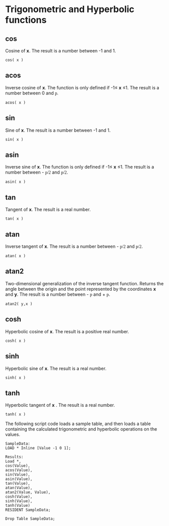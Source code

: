 # Trigonometric and Hyperbolic functions

## cos

Cosine of **x**.
The result is a number between -1 and 1.

`cos( x )`

## acos

Inverse cosine of **x**.
The function is only defined if -1≤ **x** ≤1.
The result is a number between 0 and
<span style='font-family: Symbol;' data-autonumposition='none'>p.</span>

`acos( x )`

## sin

Sine of **x**.
The result is a number between -1 and 1.

`sin( x )`

## asin

Inverse sine of **x**.
The function is only defined if
-1≤ **x** ≤1.
The result is a number between -
<span style='font-family: Symbol;' data-autonumposition='none'>p/2</span>
and
<span style='font-family: Symbol;' data-autonumposition='none'>p/2</span>.

`asin( x )`

## tan

Tangent of **x**.
The result is a real number.

`tan( x )`

## atan

Inverse tangent of **x**.
The result is a number between -
<span style='font-family: Symbol;' data-autonumposition='none'>p/2</span>
and
<span style='font-family: Symbol;' data-autonumposition='none'>p/2</span>.

`atan( x )`

## atan2

Two-dimensional generalization of the inverse tangent function. Returns
the angle between the origin and the point represented by the
coordinates **x** and **y**.
The result is a number between -
<span style='font-family: Symbol;' data-autonumposition='none'>p</span>
and +
<span style='font-family: Symbol;' data-autonumposition='none'>p</span>.

`atan2( y,x )`

## cosh

Hyperbolic cosine of **x**.
The result is a positive real number.

`cosh( x )`

## sinh

Hyperbolic sine of **x**.
The result is a real number.

`sinh( x )`

## tanh

Hyperbolic tangent of **x** .
The result is a real number.

`tanh( x )`

The following script code loads a sample table, and then loads a table
containing the calculated trigonometric and hyperbolic operations on the
values.

```qlik
SampleData:
LOAD * Inline [Value -1 0 1];

Results:
Load *,
cos(Value),
acos(Value),
sin(Value),
asin(Value),
tan(Value),
atan(Value),
atan2(Value, Value),
cosh(Value),
sinh(Value),
tanh(Value)
RESIDENT SampleData;

Drop Table SampleData;
```
